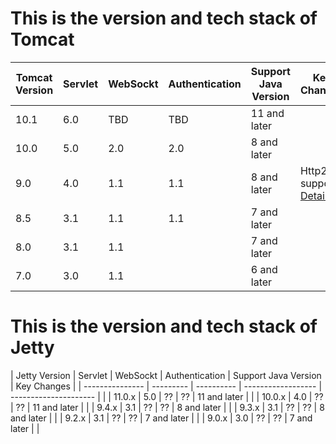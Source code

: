 

# This is the version and tech stack of Tomcat

| Tomcat Version  | Servlet   |  WebSockt  |  	Authentication  | Support Java Version  | Key Changes   |
| --------------- | --------- | ---------- | ------------------ | --------------------- | ------------- |
| 10.1            | 6.0       |    TBD     | TBD                | 11 and later          | |
| 10.0            | 5.0       |    2.0     | 2.0                | 8 and later           | |
| 9.0             | 4.0       |    1.1     | 1.1                | 8 and later           | Http2 support, [Details](https://tomcat.apache.org/tomcat-9.0-doc/) |
| 8.5             | 3.1       |    1.1     | 1.1                | 7 and later           | |
| 8.0             | 3.1       |    1.1     |                    | 7 and later           | |
| 7.0             | 3.0       |    1.1     |                    | 6 and later           | |


# This is the version and tech stack of Jetty

| Jetty Version   | Servlet   |  WebSockt  |  	Authentication  | Support Java Version  | Key Changes |
| --------------- | --------- | ---------- | ------------------ | --------------------- |             |
| 11.0.x          | 5.0       |    ??      | ??                 | 11 and later          | |
| 10.0.x          | 4.0       |    ??      | ??                 | 11 and later          | |
| 9.4.x           | 3.1       |    ??      | ??                 | 8 and later           | |
| 9.3.x           | 3.1       |    ??      | ??                 | 8 and later           | |
| 9.2.x           | 3.1       |    ??      | ??                 | 7 and later           | |
| 9.0.x           | 3.0       |    ??      | ??                 | 7 and later           | |